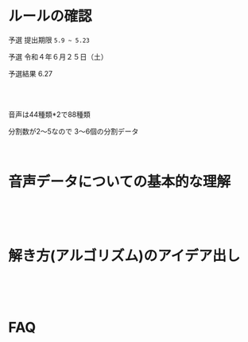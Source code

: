 # ルールの確認

予選 提出期限 `5.9 ~ 5.23`

予選 令和４年６月２５日（土）

予選結果 6.27

<br>
<br>

音声は44種類*2で88種類

分割数が2～5なので
3～6個の分割データ

<br>

# 音声データについての基本的な理解

<br>
<br>
<br>

# 解き方(アルゴリズム)のアイデア出し

<br>
<br>
<br>

# FAQ
